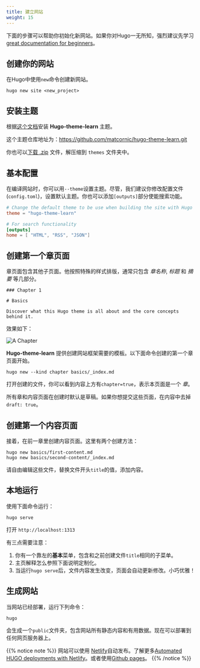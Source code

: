 ```yaml
---
title: 建立网站
weight: 15
---
```


下面的步骤可以帮助你初始化新网站。如果你对Hugo一无所知，强烈建议先学习 [great documentation for beginners](https://gohugo.io/overview/quickstart/)。

## 创建你的网站

在Hugo中使用`new`命令创建新网站。

```
hugo new site <new_project>
```

## 安装主题

根据[这个文档](https://gohugo.io/getting-started/quick-start/#step-3-add-a-theme)安装 **Hugo-theme-learn** 主题。 

这个主题仓库地址为：https://github.com/matcornic/hugo-theme-learn.git

你也可以[下载 .zip](https://github.com/matcornic/hugo-theme-learn/archive/master.zip) 文件，解压缩到 `themes` 文件夹中。

## 基本配置

在编译网站时，你可以用`--theme`设置主题。尽管，我们建议你修改配置文件(`config.toml`)，设置默认主题。你也可以添加`[outputs]`部分使能搜索功能。

```toml
# Change the default theme to be use when building the site with Hugo
theme = "hugo-theme-learn"

# For search functionality
[outputs]
home = [ "HTML", "RSS", "JSON"]
```

## 创建第一个章页面

章页面包含其他子页面。他按照特殊的样式排版，通常只包含 _章名称_,  _标题_ 和 _摘要_ 等几部分。

```
### Chapter 1

# Basics

Discover what this Hugo theme is all about and the core concepts behind it.
```

效果如下：

![A Chapter](/en/basics/installation/images/chapter.png?classes=shadow&width=60pc)

**Hugo-theme-learn** 提供创建网站框架需要的模板。以下面命令创建的第一个章页面开始。

```
hugo new --kind chapter basics/_index.md
```

打开创建的文件，你可以看到内容上方有`chapter=true`，表示本页面是一个 _章_。

所有章和内容页面在创建时默认是草稿。如果你想提交这些页面，在内容中去掉`draft: true`。

## 创建第一个内容页面

接着，在前一章里创建内容页面。这里有两个创建方法：

```
hugo new basics/first-content.md
hugo new basics/second-content/_index.md
```

请自由编辑这些文件，替换文件开头`title`的值，添加内容。

## 本地运行

使用下面命令运行：

```
hugo serve
```

打开 `http://localhost:1313`

有三点需要注意：

1. 你有一个靠左的**基本**菜单，包含和之前创建文件`title`相同的子菜单。
2. 主页解释怎么参照下面说明定制化。
3. 当运行`hugo serve`后，文件内容发生改变，页面会自动更新修改。小巧优雅！

## 生成网站

当网站已经部署，运行下列命令：

```
hugo
```

会生成一个`public`文件夹，包含网站所有静态内容和有用数据。现在可以部署到任何网页服务器上。

{{% notice note %}}
网站可以使用 [Netlify](https://www.netlify.com/)自动发布。了解更多[Automated HUGO deployments with Netlify](https://www.netlify.com/blog/2015/07/30/hosting-hugo-on-netlifyinsanely-fast-deploys/)。或者使用[Github pages](https://gohugo.io/hosting-and-deployment/hosting-on-github/)。
{{% /notice %}}
